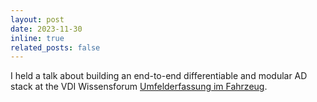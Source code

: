 ```yaml
---
layout: post
date: 2023-11-30
inline: true
related_posts: false
---
```


I held a talk about building an end-to-end differentiable and modular AD stack at the VDI Wissensforum [Umfelderfassung im Fahrzeug](https://www.vdi-wissensforum.de/weiterbildung-automobil/fahrzeugumfelderfassung/).
